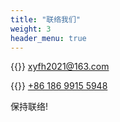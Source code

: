 ```yaml
---
title: "联络我们"
weight: 3
header_menu: true
---
```


{{<icon class="fa fa-envelope">}}&nbsp;[xyfh2021@163.com](mailto:xyfh2021@163.com)

{{<icon class="fa fa-phone">}}&nbsp;[+86 186 9915 5948](tel:+8618699155948)

保持联络!
